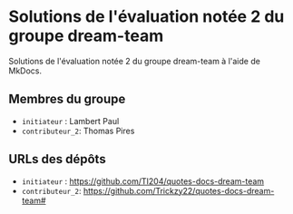 # Solutions de l'évaluation notée 2 du groupe dream-team

Solutions de l'évaluation notée 2 du groupe dream-team à l'aide de MkDocs.

## Membres du groupe

- `initiateur` : Lambert Paul
- `contributeur_2`: Thomas Pires

## URLs des dépôts

- `initiateur` : https://github.com/TI204/quotes-docs-dream-team
- `contributeur_2`: https://github.com/Trickzy22/quotes-docs-dream-team#

